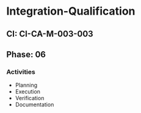 # Integration-Qualification

## CI: CI-CA-M-003-003
## Phase: 06

### Activities
- Planning
- Execution
- Verification
- Documentation
